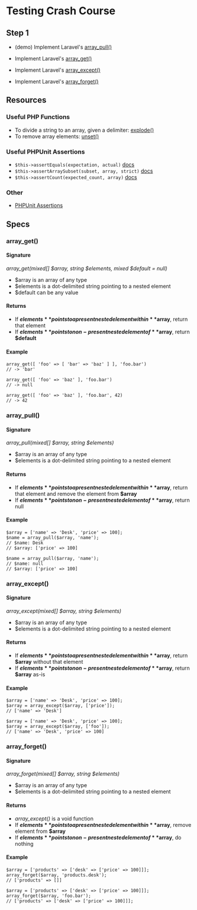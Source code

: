 # Testing Crash Course

## Step 1

* (demo) Implement Laravel's [array_pull()](https://laravel.com/docs/5.3/helpers#method-array-pull)

* Implement Laravel's [array_get()](https://laravel.com/docs/5.3/helpers#method-array-get)

* Implement Laravel's [array_except()](https://laravel.com/docs/5.3/helpers#method-array-except)

* Implement Laravel's [array_forget()](https://laravel.com/docs/5.3/helpers#method-array-forget)

## Resources

### Useful PHP Functions
* To divide a string to an array, given a delimiter: [explode()](http://php.net/manual/en/function.explode.php)
* To remove array elements: [unset()](http://php.net/manual/en/function.unset.php)

### Useful PHPUnit Assertions
* `$this->assertEquals(expectation, actual)` [docs](https://phpunit.de/manual/current/en/appendixes.assertions.html#appendixes.assertions.assertEquals)
* `$this->assertArraySubset(subset, array, strict)` [docs](https://phpunit.de/manual/current/en/appendixes.assertions.html#appendixes.assertions.assertArraySubset)
* `$this->assertCount(expected_count, array)` [docs](https://phpunit.de/manual/current/en/appendixes.assertions.html#appendixes.assertions.assertCount)

### Other
* [PHPUnit Assertions](https://phpunit.de/manual/current/en/appendixes.assertions.html)

## Specs

### array_get()

#### Signature
*array_get(mixed[] $array, string $elements, mixed $default = null)*
* $array is an array of any type
* $elements is a dot-delimited string pointing to a nested element
* $default can be any value

#### Returns
* If **$elements** points to a present nested element within **$array**, return that element
* If **$elements** points to non-present nested element of **$array**, return **$default**

#### Example
```
array_get([ 'foo' => [ 'bar' => 'baz' ] ], 'foo.bar')
// -> 'bar'

array_get([ 'foo' => 'baz' ], 'foo.bar')
// -> null

array_get([ 'foo' => 'baz' ], 'foo.bar', 42)
// -> 42
```

### array_pull()

#### Signature
*array_pull(mixed[] $array, string $elements)*
* $array is an array of any type
* $elements is a dot-delimited string pointing to a nested element

#### Returns
* If **$elements** points to a present nested element within **$array**, return that element and remove the element from **$array**
* If **$elements** points to non-present nested element of **$array**, return null

#### Example
```
$array = ['name' => 'Desk', 'price' => 100];
$name = array_pull($array, 'name');
// $name: Desk
// $array: ['price' => 100]

$name = array_pull($array, 'name');
// $name: null
// $array: ['price' => 100]
```

### array_except()
#### Signature
*array_except(mixed[] $array, string $elements)*
* $array is an array of any type
* $elements is a dot-delimited string pointing to a nested element

#### Returns
* If **$elements** points to a present nested element within **$array**, return **$array** without that element
* If **$elements** points to non-present nested element of **$array**, return **$array** as-is

#### Example
```
$array = ['name' => 'Desk', 'price' => 100];
$array = array_except($array, ['price']);
// ['name' => 'Desk']

$array = ['name' => 'Desk', 'price' => 100];
$array = array_except($array, ['foo']);
// ['name' => 'Desk', 'price' => 100]
```

### array_forget()
#### Signature
*array_forget(mixed[] $array, string $elements)*
* $array is an array of any type
* $elements is a dot-delimited string pointing to a nested element

#### Returns
* *array_except()* is a void function
* If **$elements** points to a present nested element within **$array**, remove element from **$array**
* If **$elements** points to non-present nested element of **$array**, do nothing

#### Example
```
$array = ['products' => ['desk' => ['price' => 100]]];
array_forget($array, 'products.desk');
// ['products' => []]

$array = ['products' => ['desk' => ['price' => 100]]];
array_forget($array, 'foo.bar');
// ['products' => ['desk' => ['price' => 100]]];
```
